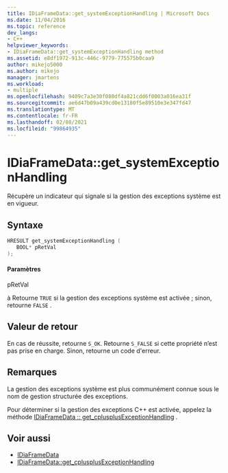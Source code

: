```yaml
---
title: IDiaFrameData::get_systemExceptionHandling | Microsoft Docs
ms.date: 11/04/2016
ms.topic: reference
dev_langs:
- C++
helpviewer_keywords:
- IDiaFrameData::get_systemExceptionHandling method
ms.assetid: e8df1972-913c-446c-9779-775575b0caa9
author: mikejo5000
ms.author: mikejo
manager: jmartens
ms.workload:
- multiple
ms.openlocfilehash: 9409c7a3e30f080df4a821cdd6f0003a016ea31f
ms.sourcegitcommit: ae6d47b09a439cd0e13180f5e89510e3e347fd47
ms.translationtype: MT
ms.contentlocale: fr-FR
ms.lasthandoff: 02/08/2021
ms.locfileid: "99864935"
---
```

# <a name="idiaframedataget_systemexceptionhandling"></a>IDiaFrameData::get_systemExceptionHandling
Récupère un indicateur qui signale si la gestion des exceptions système est en vigueur.

## <a name="syntax"></a>Syntaxe

```C++
HRESULT get_systemExceptionHandling ( 
   BOOL* pRetVal
);
```

#### <a name="parameters"></a>Paramètres
 pRetVal

à Retourne `TRUE` si la gestion des exceptions système est activée ; sinon, retourne `FALSE` .

## <a name="return-value"></a>Valeur de retour
 En cas de réussite, retourne `S_OK`. Retourne `S_FALSE` si cette propriété n’est pas prise en charge. Sinon, retourne un code d'erreur.

## <a name="remarks"></a>Remarques
 La gestion des exceptions système est plus communément connue sous le nom de gestion structurée des exceptions.

 Pour déterminer si la gestion des exceptions C++ est activée, appelez la méthode [IDiaFrameData :: get_cplusplusExceptionHandling](../../debugger/debug-interface-access/idiaframedata-get-cplusplusexceptionhandling.md) .

## <a name="see-also"></a>Voir aussi
- [IDiaFrameData](../../debugger/debug-interface-access/idiaframedata.md)
- [IDiaFrameData::get_cplusplusExceptionHandling](../../debugger/debug-interface-access/idiaframedata-get-cplusplusexceptionhandling.md)